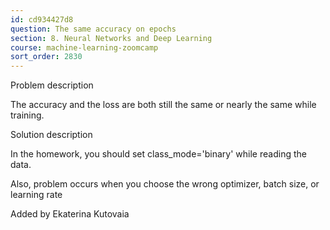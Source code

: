```yaml
---
id: cd934427d8
question: The same accuracy on epochs
section: 8. Neural Networks and Deep Learning
course: machine-learning-zoomcamp
sort_order: 2830
---
```


Problem description

The accuracy and the loss are both still the same or nearly the same while training.

Solution description

In the homework, you should set class_mode='binary' while reading the data.

Also, problem occurs when you choose the wrong optimizer, batch size, or learning rate

Added by Ekaterina Kutovaia

